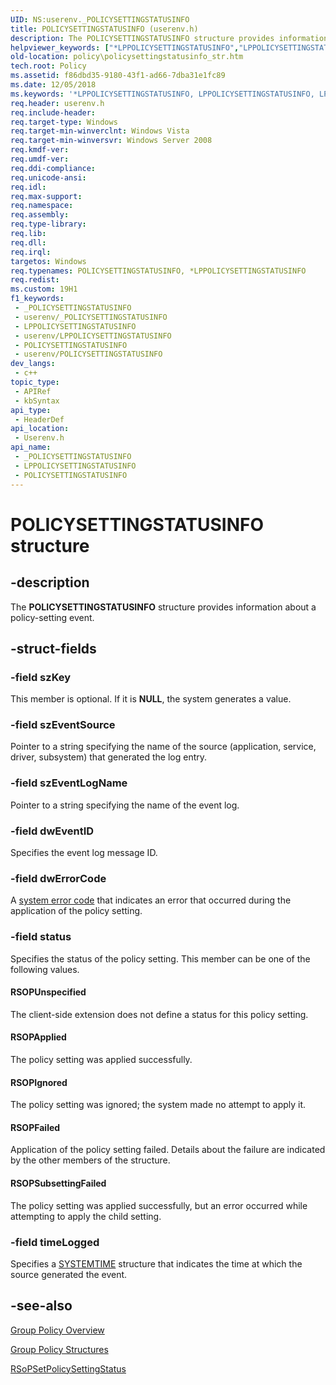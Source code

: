 ```yaml
---
UID: NS:userenv._POLICYSETTINGSTATUSINFO
title: POLICYSETTINGSTATUSINFO (userenv.h)
description: The POLICYSETTINGSTATUSINFO structure provides information about a policy-setting event.
helpviewer_keywords: ["*LPPOLICYSETTINGSTATUSINFO","LPPOLICYSETTINGSTATUSINFO","LPPOLICYSETTINGSTATUSINFO structure pointer [Group Policy]","POLICYSETTINGSTATUSINFO","POLICYSETTINGSTATUSINFO structure [Group Policy]","RSOPApplied","RSOPFailed","RSOPIgnored","RSOPSubsettingFailed","RSOPUnspecified","_win32_policysettingstatusinfo_str","policy.policysettingstatusinfo_str","userenv/LPPOLICYSETTINGSTATUSINFO","userenv/POLICYSETTINGSTATUSINFO"]
old-location: policy\policysettingstatusinfo_str.htm
tech.root: Policy
ms.assetid: f86dbd35-9180-43f1-ad66-7dba31e1fc89
ms.date: 12/05/2018
ms.keywords: '*LPPOLICYSETTINGSTATUSINFO, LPPOLICYSETTINGSTATUSINFO, LPPOLICYSETTINGSTATUSINFO structure pointer [Group Policy], POLICYSETTINGSTATUSINFO, POLICYSETTINGSTATUSINFO structure [Group Policy], RSOPApplied, RSOPFailed, RSOPIgnored, RSOPSubsettingFailed, RSOPUnspecified, _win32_policysettingstatusinfo_str, policy.policysettingstatusinfo_str, userenv/LPPOLICYSETTINGSTATUSINFO, userenv/POLICYSETTINGSTATUSINFO'
req.header: userenv.h
req.include-header: 
req.target-type: Windows
req.target-min-winverclnt: Windows Vista
req.target-min-winversvr: Windows Server 2008
req.kmdf-ver: 
req.umdf-ver: 
req.ddi-compliance: 
req.unicode-ansi: 
req.idl: 
req.max-support: 
req.namespace: 
req.assembly: 
req.type-library: 
req.lib: 
req.dll: 
req.irql: 
targetos: Windows
req.typenames: POLICYSETTINGSTATUSINFO, *LPPOLICYSETTINGSTATUSINFO
req.redist: 
ms.custom: 19H1
f1_keywords:
 - _POLICYSETTINGSTATUSINFO
 - userenv/_POLICYSETTINGSTATUSINFO
 - LPPOLICYSETTINGSTATUSINFO
 - userenv/LPPOLICYSETTINGSTATUSINFO
 - POLICYSETTINGSTATUSINFO
 - userenv/POLICYSETTINGSTATUSINFO
dev_langs:
 - c++
topic_type:
 - APIRef
 - kbSyntax
api_type:
 - HeaderDef
api_location:
 - Userenv.h
api_name:
 - _POLICYSETTINGSTATUSINFO
 - LPPOLICYSETTINGSTATUSINFO
 - POLICYSETTINGSTATUSINFO
---
```


# POLICYSETTINGSTATUSINFO structure


## -description

The
    <b>POLICYSETTINGSTATUSINFO</b> structure provides information about a policy-setting event.

## -struct-fields

### -field szKey

This member is optional. If it is <b>NULL</b>, the system generates a value.

### -field szEventSource

Pointer to a string specifying the name of the source (application, service, driver, subsystem) that generated the log entry.

### -field szEventLogName

Pointer to a string specifying the name of the event log.

### -field dwEventID

Specifies the event log message ID.

### -field dwErrorCode

A 
<a href="/windows/desktop/Debug/system-error-codes">system error code</a> that indicates an error that occurred during the application of the policy setting.

### -field status

Specifies the status of the policy setting. This member can be one of the following values.



#### RSOPUnspecified

The client-side extension does not define a status for this policy setting.



#### RSOPApplied

The policy setting was applied successfully.



#### RSOPIgnored

The policy setting was ignored; the system made no attempt to apply it.



#### RSOPFailed

Application of the policy setting failed. Details about the failure are indicated by the other members of the structure.



#### RSOPSubsettingFailed

The policy setting was applied successfully, but an error occurred while attempting to apply the child setting.

### -field timeLogged

Specifies a 
<a href="/windows/desktop/api/minwinbase/ns-minwinbase-systemtime">SYSTEMTIME</a> structure that indicates the time at which the source generated the event.

## -see-also

<a href="/previous-versions/windows/desktop/Policy/about-group-policy">Group Policy Overview</a>



<a href="/previous-versions/windows/desktop/Policy/group-policy-structures">Group Policy Structures</a>



<a href="/windows/desktop/api/userenv/nf-userenv-rsopsetpolicysettingstatus">RSoPSetPolicySettingStatus</a>


